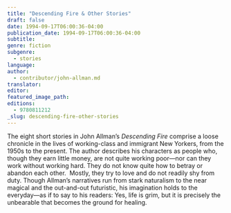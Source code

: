 ```yaml
---
title: "Descending Fire & Other Stories"
draft: false
date: 1994-09-17T06:00:36-04:00
publication_date: 1994-09-17T06:00:36-04:00
subtitle:
genre: fiction
subgenre:
  - stories
language:
author:
  - contributor/john-allman.md
translator:
editor:
featured_image_path:
editions:
  - 9780811212
_slug: descending-fire-other-stories
---
```


The eight short stories in John Allman’s _Descending Fire_ comprise a loose chronicle in the lives of working-class and immigrant New Yorkers, from the 1950s to the present. The author describes his characters as people who, though they earn little money, are not quite working poor—nor can they work without working hard. They do not know quite how to betray or abandon each other.  Mostly, they try to love and do not readily shy from duty. Though Allman’s narratives run from stark naturalism to the near magical and the out-and-out futuristic, his imagination holds to the everyday—as if to say to his readers: Yes, life is grim, but it is precisely the unbearable that becomes the ground for healing.

